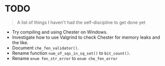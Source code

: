 # TODO
> A list of things I haven't had the self-discipline to get done yet

* Try compiling and using Chester on Windows.
* Investigate how to use Valgrind to check Chester for memory leaks and the like.
* Document `che_fen_validator()`.
* Rename function `num_of_sqs_in_sq_set()` to `bit_count()`.
* Rename `enum fen_str_error` to `enum che_fen_error`
